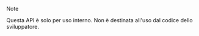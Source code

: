 
> [!NOTE] 
> Questa API è solo per uso interno. Non è destinata all'uso dal codice dello sviluppatore.
